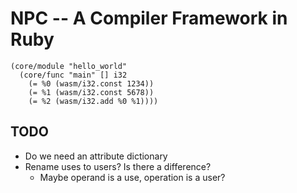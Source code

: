 # NPC -- A Compiler Framework in Ruby

```
(core/module "hello_world"
  (core/func "main" [] i32
    (= %0 (wasm/i32.const 1234))
    (= %1 (wasm/i32.const 5678))
    (= %2 (wasm/i32.add %0 %1))))
```

## TODO

- Do we need an attribute dictionary
- Rename uses to users? Is there a difference?
  - Maybe operand is a use, operation is a user?
